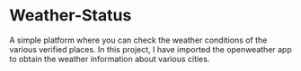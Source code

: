 # Weather-Status
A simple platform where you can check the weather conditions of the various verified places.
In this project, I have imported the openweather app to obtain the weather information about various cities.

